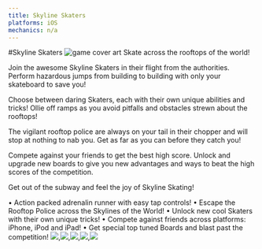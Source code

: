 ```yaml
---
title: Skyline Skaters
platforms: iOS
mechanics: n/a
---
```

#Skyline Skaters
![game cover art](//images.igdb.com/igdb/image/upload/t_thumb/c1ti7skmnjjetxripfgj.jpg "Logo Title Text 1")
Skate across the rooftops of the world!

Join the awesome Skyline Skaters in their flight from the authorities. Perform hazardous jumps from building to building with only your skateboard to save you!

Choose between daring Skaters, each with their own unique abilities and tricks! Ollie off ramps as you avoid pitfalls and obstacles strewn about the rooftops!

The vigilant rooftop police are always on your tail in their chopper and will stop at nothing to nab you. Get as far as you can before they catch you! 

Compete against your friends to get the best high score. Unlock and upgrade new boards to give you new advantages and ways to beat the high scores of the competition.

Get out of the subway and feel the joy of Skyline Skating!

• Action packed adrenalin runner with easy tap controls! 
• Escape the Rooftop Police across the Skylines of the World! 
• Unlock new cool Skaters with their own unique tricks! 
• Compete against friends across platforms: iPhone, iPod and iPad! 
• Get special top tuned Boards and blast past the competition!
<img src="//images.igdb.com/igdb/image/upload/t_thumb/lg1qpspto3es00ecgnor.jpg"/>,<img src="//images.igdb.com/igdb/image/upload/t_thumb/vgn59tcv5ki2sqaw7fzw.jpg"/>,<img src="//images.igdb.com/igdb/image/upload/t_thumb/knw7f8sxxwea9azxkkwq.jpg"/>,<img src="//images.igdb.com/igdb/image/upload/t_thumb/vjnfk9cbldjzon0bxrqa.jpg"/>,<img src="//images.igdb.com/igdb/image/upload/t_thumb/wn2lnnwzdhwtxmhkzw8z.jpg"/>
